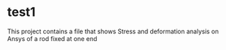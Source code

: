 # test1
This project contains a file that shows Stress and deformation analysis on Ansys of a rod fixed at one end
